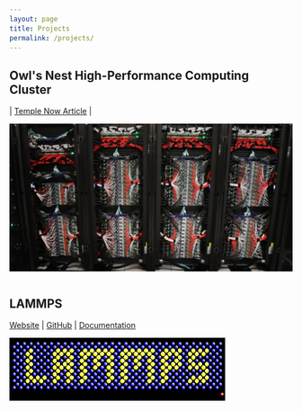 ```yaml
---
layout: page
title: Projects
permalink: /projects/
---
```


## Owl's Nest High-Performance Computing Cluster

| [Temple Now Article](https://news.temple.edu/news/2017-11-28/owls-nest-2-enhances-temples-computing-power) |

<img src="/assets/img/owlsnest.jpg" />


<h2 style="margin-top: 2em">LAMMPS</h2>

[Website](https://lammps.sandia.gov) | [GitHub](https://github.com/lammps/lammps) | [Documentation](https://lammps.sandia.gov/doc/Manual.html)

<img src="/assets/img/lammps_logo.png" alt="LAMMPS Logo" />
